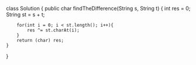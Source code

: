 class Solution {
    public char findTheDifference(String s, String t) {
        int res = 0;
        String st = s + t;

        for(int i = 0; i < st.length(); i++){
            res ^= st.charAt(i);
        }
        return (char) res;
    }
}
